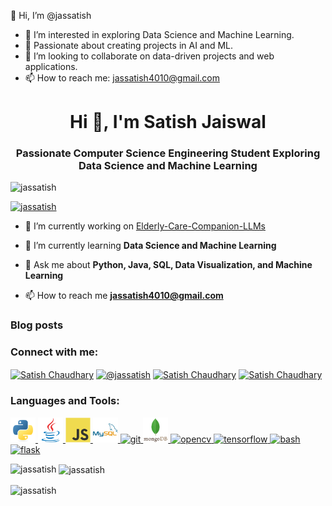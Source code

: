 👋 Hi, I’m @jassatish
- 👀 I’m interested in exploring Data Science and Machine Learning.
- 🌱 Passionate about creating projects in AI and ML.
- 💞️ I’m looking to collaborate on data-driven projects and web applications.
- 📫 How to reach me: jassatish4010@gmail.com

<!---
jassatish/jassatish is a ✨ special ✨ repository because its `README.md` (this file) appears on your GitHub profile.
You can click the Preview link to take a look at your changes.
--->
<h1 align="center">Hi 👋, I'm Satish Jaiswal</h1>
<h3 align="center">Passionate Computer Science Engineering Student Exploring Data Science and Machine Learning</h3>

<p align="left"> <img src="https://komarev.com/ghpvc/?username=jassatish&label=Profile%20views&color=0e75b6&style=flat" alt="jassatish" /> </p>

<p align="left"> <a href="https://github.com/ryo-ma/github-profile-trophy"><img src="https://github-profile-trophy.vercel.app/?username=jassatish" alt="jassatish" /></a> </p>

- 🔭 I’m currently working on [Elderly-Care-Companion-LLMs](https://github.com/jassatish/Elderly-Care-Companion-LLMs)

- 🌱 I’m currently learning **Data Science and Machine Learning**

- 💬 Ask me about **Python, Java, SQL, Data Visualization, and Machine Learning**

- 📫 How to reach me **jassatish4010@gmail.com**

### Blog posts
<!-- BLOG-POST-LIST:START -->
<!-- BLOG-POST-LIST:END -->

<h3 align="left">Connect with me:</h3>
<p align="left">
<a href="https://linkedin.com/in/satish-chaudhary-307918213/" target="blank"><img align="center" src="https://raw.githubusercontent.com/rahuldkjain/github-profile-readme-generator/master/src/images/icons/Social/linked-in-alt.svg" alt="Satish Chaudhary" height="30" width="40" /></a>
<a href="https://medium.com/@jassatish" target="blank"><img align="center" src="https://raw.githubusercontent.com/rahuldkjain/github-profile-readme-generator/master/src/images/icons/Social/medium.svg" alt="@jassatish" height="30" width="40" /></a>
<a href="https://www.leetcode.com/u/LetscodeSatish/" target="blank"><img align="center" src="https://raw.githubusercontent.com/rahuldkjain/github-profile-readme-generator/master/src/images/icons/Social/leet-code.svg" alt="Satish Chaudhary" height="30" width="40" /></a>
<a href="https://auth.geeksforgeeks.org/user/jassatim3rc/" target="blank"><img align="center" src="https://raw.githubusercontent.com/rahuldkjain/github-profile-readme-generator/master/src/images/icons/Social/geeks-for-geeks.svg" alt="Satish Chaudhary" height="30" width="40" /></a>
</p>

<h3 align="left">Languages and Tools:</h3>
<p align="left">
<a href="https://www.python.org" target="_blank" rel="noreferrer"> <img src="https://raw.githubusercontent.com/devicons/devicon/master/icons/python/python-original.svg" alt="python" width="40" height="40"/> </a> 
<a href="https://www.java.com" target="_blank" rel="noreferrer"> <img src="https://raw.githubusercontent.com/devicons/devicon/master/icons/java/java-original.svg" alt="java" width="40" height="40"/> </a> 
<a href="https://www.javascript.com" target="_blank" rel="noreferrer"> <img src="https://raw.githubusercontent.com/devicons/devicon/master/icons/javascript/javascript-original.svg" alt="javascript" width="40" height="40"/> </a> 
<a href="https://www.mysql.com" target="_blank" rel="noreferrer"> <img src="https://raw.githubusercontent.com/devicons/devicon/master/icons/mysql/mysql-original-wordmark.svg" alt="mysql" width="40" height="40"/> </a> 
<a href="https://git-scm.com/" target="_blank" rel="noreferrer"> <img src="https://www.vectorlogo.zone/logos/git-scm/git-scm-icon.svg" alt="git" width="40" height="40"/> </a> 
<a href="https://www.mongodb.com/" target="_blank" rel="noreferrer"> <img src="https://raw.githubusercontent.com/devicons/devicon/master/icons/mongodb/mongodb-original-wordmark.svg" alt="mongodb" width="40" height="40"/> </a> 
<a href="https://opencv.org/" target="_blank" rel="noreferrer"> <img src="https://www.vectorlogo.zone/logos/opencv/opencv-icon.svg" alt="opencv" width="40" height="40"/> </a> 
<a href="https://www.tensorflow.org" target="_blank" rel="noreferrer"> <img src="https://www.vectorlogo.zone/logos/tensorflow/tensorflow-icon.svg" alt="tensorflow" width="40" height="40"/> </a> 
<a href="https://www.gnu.org/software/bash/" target="_blank" rel="noreferrer"> <img src="https://www.vectorlogo.zone/logos/gnu_bash/gnu_bash-icon.svg" alt="bash" width="40" height="40"/> </a> 
<a href="https://flask.palletsprojects.com/" target="_blank" rel="noreferrer"> <img src="https://www.vectorlogo.zone/logos/pocoo_flask/pocoo_flask-icon.svg" alt="flask" width="40" height="40"/> </a> 
</p>

<p><img align="left" src="https://github-readme-stats.vercel.app/api/top-langs?username=jassatish&show_icons=true&locale=en&layout=compact" alt="jassatish" /></p>

<p>&nbsp;<img align="center" src="https://github-readme-stats.vercel.app/api?username=jassatish&show_icons=true&locale=en" alt="jassatish" /></p>

<p><img align="center" src="https://github-readme-streak-stats.herokuapp.com/?user=jassatish&" alt="jassatish" /></p>
